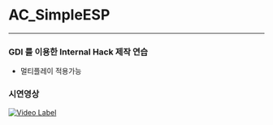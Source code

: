 # AC_SimpleESP

---

### GDI 를 이용한 Internal Hack 제작 연습

- 멀티플레이 적용가능

### 시연영상

[![Video Label](https://i.ytimg.com/vi/N_FsrF_b41Y/hqdefault.jpg?sqp=-oaymwEcCNACELwBSFXyq4qpAw4IARUAAIhCGAFwAcABBg==&rs=AOn4CLAkhn8e4gBe5uyWYb_jhWf6lcoyOg)](https://www.youtube.com/watch?v=N_FsrF_b41Y)
